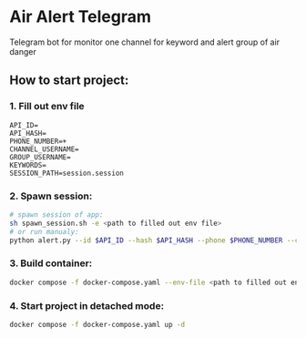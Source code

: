 # Air Alert Telegram
Telegram bot for monitor one channel for keyword and alert group of air danger

## How to start project:
### 1. Fill out env file
```text
API_ID=
API_HASH=
PHONE_NUMBER=+
CHANNEL_USERNAME=
GROUP_USERNAME=
KEYWORDS=
SESSION_PATH=session.session
```
### 2. Spawn session:
```bash
# spawn session of app:
sh spawn_session.sh -e <path to filled out env file>
# or run manualy:
python alert.py --id $API_ID --hash $API_HASH --phone $PHONE_NUMBER --channel $CHANNEL_USERNAME --group $GROUP_USERNAME --keyword "$KEYWORDS"
```
### 3. Build container:
```bash
docker compose -f docker-compose.yaml --env-file <path to filled out env file> build
```
### 4. Start project in detached mode:
```bash
docker compose -f docker-compose.yaml up -d
```